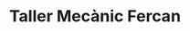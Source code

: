 ---
title: "Taller Mecànic Fercan"
url: /les-borges-blanques/taller-mecanic-fercan/
shop: reparación de automóviles
---